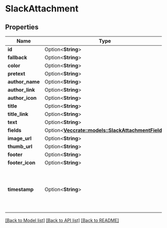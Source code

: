 # SlackAttachment

## Properties

Name | Type | Description | Notes
------------ | ------------- | ------------- | -------------
**id** | Option<**String**> |  | [optional]
**fallback** | Option<**String**> |  | [optional]
**color** | Option<**String**> |  | [optional]
**pretext** | Option<**String**> |  | [optional]
**author_name** | Option<**String**> |  | [optional]
**author_link** | Option<**String**> |  | [optional]
**author_icon** | Option<**String**> |  | [optional]
**title** | Option<**String**> |  | [optional]
**title_link** | Option<**String**> |  | [optional]
**text** | Option<**String**> |  | [optional]
**fields** | Option<[**Vec<crate::models::SlackAttachmentField>**](SlackAttachmentField.md)> |  | [optional]
**image_url** | Option<**String**> |  | [optional]
**thumb_url** | Option<**String**> |  | [optional]
**footer** | Option<**String**> |  | [optional]
**footer_icon** | Option<**String**> |  | [optional]
**timestamp** | Option<**String**> | The timestamp of the slack attachment, either type of string or integer | [optional]

[[Back to Model list]](../README.md#documentation-for-models) [[Back to API list]](../README.md#documentation-for-api-endpoints) [[Back to README]](../README.md)


